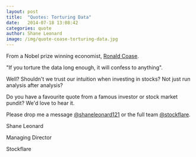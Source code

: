 ```yaml
---
layout: post
title:  "Quotes: Torturing Data"
date:   2014-07-18 13:08:42
categories: quote
author: Shane Leonard
image: /img/quote-coase-torturing-data.jpg
---
```


From a Nobel prize winning economist, [Ronald Coase](http://en.wikipedia.org/wiki/Ronald_Coase).

"If you torture the data long enough, it will confess to anything".

Well? Shouldn't we trust our intuition when investing in stocks? Not just run analysis after analysis?

Do you have a favourite quote from a famous investor or stock market pundit? We'd love to hear it.

Please drop me a message [@shaneleonard121](https://twitter.com/shaneleonard121) or the full team [@stockflare](https://twitter.com/stockflare).

Shane Leonard

Managing Director

Stockflare